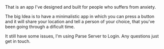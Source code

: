That is an app I've designed and built for people who suffers from anxiety.

The big Idea is to have a minimalistic app in which you can press a button and it will share your location and tell a person
of your choice, that you've been going through a dificult time. 

It still have some issues, I'm using Parse Server to Login. 
Any questions just get in touch. 
